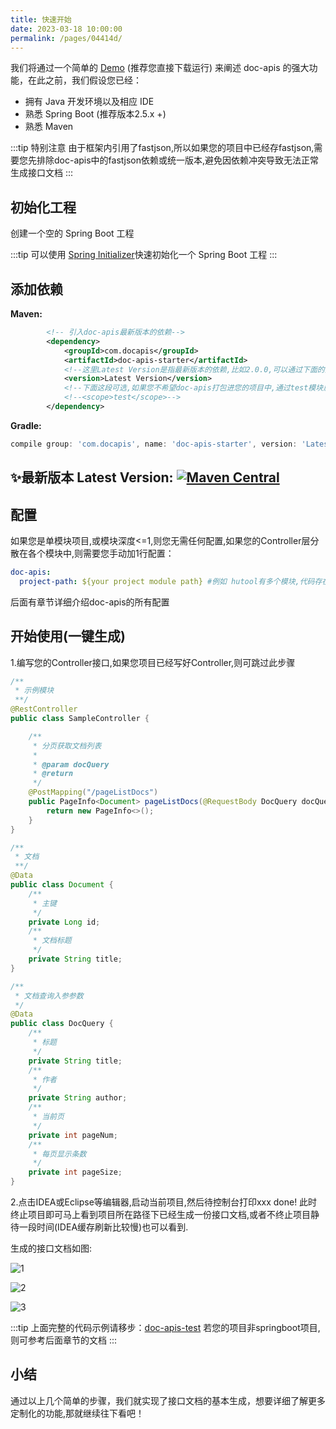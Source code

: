 ```yaml
---
title: 快速开始
date: 2023-03-18 10:00:00
permalink: /pages/04414d/
---
```


我们将通过一个简单的 [Demo](https://gitee.com/easy-es/doc-apis-springboot-demo) (推荐您直接下载运行) 来阐述 doc-apis 的强大功能，在此之前，我们假设您已经：

- 拥有 Java 开发环境以及相应 IDE
- 熟悉 Spring Boot (推荐版本2.5.x +)
- 熟悉 Maven

:::tip 特别注意
由于框架内引用了fastjson,所以如果您的项目中已经存fastjson,需要您先排除doc-apis中的fastjson依赖或统一版本,避免因依赖冲突导致无法正常生成接口文档
:::

## 初始化工程

创建一个空的 Spring Boot 工程

:::tip
可以使用 [Spring Initializer](https://start.spring.io/)快速初始化一个 Spring Boot 工程
:::

## 添加依赖

**Maven:**

```xml
        <!-- 引入doc-apis最新版本的依赖-->
        <dependency>
            <groupId>com.docapis</groupId>
            <artifactId>doc-apis-starter</artifactId>
            <!--这里Latest Version是指最新版本的依赖,比如2.0.0,可以通过下面的图片获取-->
            <version>Latest Version</version>
            <!--下面这段可选,如果您不希望doc-apis打包进您的项目中,通过test模块启动项目自动生成接口文档也是可以的-->
            <!--<scope>test</scope>-->
        </dependency>
```

**Gradle:**

```groovy
compile group: 'com.docapis', name: 'doc-apis-starter', version: 'Latest Version'
```

## ✨最新版本 Latest Version: [![Maven Central](https://img.shields.io/github/v/release/xpc1024/easy-es?include_prereleases&logo=xpc&style=plastic)](https://search.maven.org/search?q=g:io.github.xpc1024%20a:easy-*)

## 配置

如果您是单模块项目,或模块深度<=1,则您无需任何配置,如果您的Controller层分散在各个模块中,则需要您手动加1行配置：
```yaml
doc-apis:
  project-path: ${your project module path} #例如 hutool有多个模块,代码存在E盘,但仅aop模块需要生成文档,则配置到具体模块 E:\hutool\hutool-aop 如有多个模块,用逗号隔开即可
```
后面有章节详细介绍doc-apis的所有配置


## 开始使用(一键生成)

1.编写您的Controller接口,如果您项目已经写好Controller,则可跳过此步骤

```java
/**
 * 示例模块
 **/
@RestController
public class SampleController {

    /**
     * 分页获取文档列表
     *
     * @param docQuery
     * @return
     */
    @PostMapping("/pageListDocs")
    public PageInfo<Document> pageListDocs(@RequestBody DocQuery docQuery) {
        return new PageInfo<>();
    }
}

/**
 * 文档
 **/
@Data
public class Document {
    /**
     * 主键
     */
    private Long id;
    /**
     * 文档标题
     */
    private String title;
}

/**
 * 文档查询入参参数
 */
@Data
public class DocQuery {
    /**
     * 标题
     */
    private String title;
    /**
     * 作者
     */
    private String author;
    /**
     * 当前页
     */
    private int pageNum;
    /**
     * 每页显示条数
     */
    private int pageSize;
}

```

2.点击IDEA或Eclipse等编辑器,启动当前项目,然后待控制台打印xxx done! 此时终止项目即可马上看到项目所在路径下已经生成一份接口文档,或者不终止项目静待一段时间(IDEA缓存刷新比较慢)也可以看到.

生成的接口文档如图:

![1](https://iknow.hs.net/137a4503-58e8-4c0c-a26e-a74cb7698707.png)
<br/>

![2](https://iknow.hs.net/b55a8fc4-7cf8-4754-b19f-3b2a216d168a.png)
<br/>

![3](https://iknow.hs.net/b798375f-3d50-4367-920d-53d0e398deca.png)


:::tip
上面完整的代码示例请移步：[doc-apis-test](https://gitee.com/easy-es/doc-apis/tree/master/doc-apis-test)
若您的项目非springboot项目,则可参考后面章节的文档
:::

## 小结

通过以上几个简单的步骤，我们就实现了接口文档的基本生成，想要详细了解更多定制化的功能,那就继续往下看吧！
